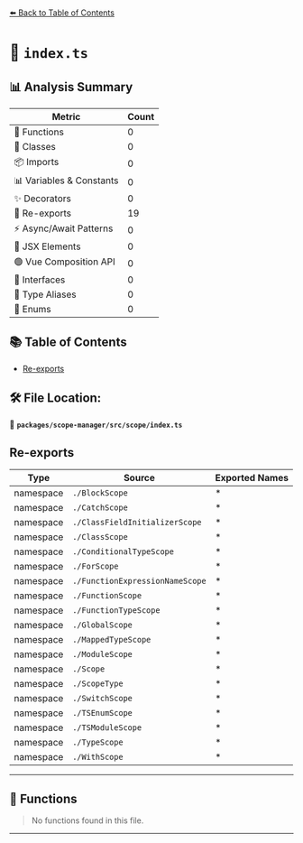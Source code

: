 [⬅️ Back to Table of Contents](../../../../index.md)

# 📄 `index.ts`

## 📊 Analysis Summary

| Metric | Count |
|--------|-------|
| 🔧 Functions | 0 |
| 🧱 Classes | 0 |
| 📦 Imports | 0 |
| 📊 Variables & Constants | 0 |
| ✨ Decorators | 0 |
| 🔄 Re-exports | 19 |
| ⚡ Async/Await Patterns | 0 |
| 💠 JSX Elements | 0 |
| 🟢 Vue Composition API | 0 |
| 📐 Interfaces | 0 |
| 📑 Type Aliases | 0 |
| 🎯 Enums | 0 |

## 📚 Table of Contents

- [Re-exports](#re-exports)

## 🛠️ File Location:
📂 **`packages/scope-manager/src/scope/index.ts`**

## Re-exports

| Type | Source | Exported Names |
|------|--------|----------------|
| namespace | `./BlockScope` | * |
| namespace | `./CatchScope` | * |
| namespace | `./ClassFieldInitializerScope` | * |
| namespace | `./ClassScope` | * |
| namespace | `./ConditionalTypeScope` | * |
| namespace | `./ForScope` | * |
| namespace | `./FunctionExpressionNameScope` | * |
| namespace | `./FunctionScope` | * |
| namespace | `./FunctionTypeScope` | * |
| namespace | `./GlobalScope` | * |
| namespace | `./MappedTypeScope` | * |
| namespace | `./ModuleScope` | * |
| namespace | `./Scope` | * |
| namespace | `./ScopeType` | * |
| namespace | `./SwitchScope` | * |
| namespace | `./TSEnumScope` | * |
| namespace | `./TSModuleScope` | * |
| namespace | `./TypeScope` | * |
| namespace | `./WithScope` | * |


---

## 🔧 Functions

> No functions found in this file.


---